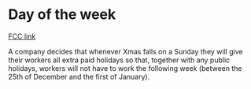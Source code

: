 # Day of the week

[FCC link](https://www.freecodecamp.org/learn/coding-interview-prep/rosetta-code/day-of-the-week)

A company decides that whenever Xmas falls on a Sunday they will give their
workers all extra paid holidays so that, together with any public holidays,
workers will not have to work the following week (between the 25th of December
and the first of January).
